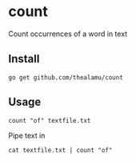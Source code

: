 # count
Count occurrences of a word in text

## Install
```shell
go get github.com/thealamu/count
```

## Usage
```shell
count "of" textfile.txt
```
Pipe text in
```shell
cat textfile.txt | count "of"
```

